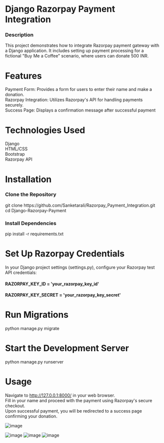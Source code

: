 # Django Razorpay Payment Integration
<h3>Description</h3>
This project demonstrates how to integrate Razorpay payment gateway with a Django application. It includes setting up payment processing for a fictional "Buy Me a Coffee" scenario, where users can donate 500 INR.

# Features
Payment Form: Provides a form for users to enter their name and make a donation.<br>
Razorpay Integration: Utilizes Razorpay's API for handling payments securely.<br>
Success Page: Displays a confirmation message after successful payment<br>

# Technologies Used
Django<br>
HTML/CSS<br>
Bootstrap<br>
Razorpay API<br>

# Installation
<h3>Clone the Repository</h3>
git clone https://github.com/Sanketarali/Razorpay_Payment_Integration.git<br>
cd Django-Razorpay-Payment<br>

<h3>Install Dependencies</h3>
pip install -r requirements.txt

# Set Up Razorpay Credentials
In your Django project settings (settings.py), configure your Razorpay test API credentials:
<h4>RAZORPAY_KEY_ID = 'your_razorpay_key_id'</h4>
<h4>RAZORPAY_KEY_SECRET = 'your_razorpay_key_secret'</h4>

# Run Migrations
python manage.py migrate

# Start the Development Server
python manage.py runserver

# Usage
Navigate to http://127.0.0.1:8000/ in your web browser.<br>
Fill in your name and proceed with the payment using Razorpay's secure checkout.<br>
Upon successful payment, you will be redirected to a success page confirming your donation.<br>

![image](https://github.com/user-attachments/assets/bcbff083-bf00-4283-aff3-a9dbfb36ab32)

![image](https://github.com/user-attachments/assets/e329f703-9097-4c50-ba40-955e36299857)
![image](https://github.com/user-attachments/assets/fc0092f6-e0f1-41bc-adb6-561b97bdf1b8)
![image](https://github.com/user-attachments/assets/910c1443-7a2a-40bd-8718-5de499f5a2fc)




